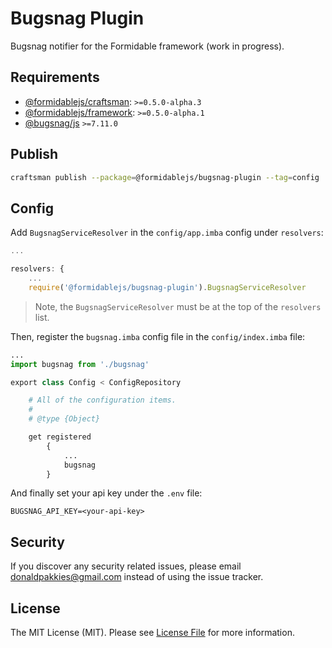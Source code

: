 # Bugsnag Plugin

Bugsnag notifier for the Formidable framework (work in progress).

## Requirements

 * [@formidablejs/craftsman](https://www.npmjs.com/package/@formidablejs/craftsman): `>=0.5.0-alpha.3`
 * [@formidablejs/framework](https://www.npmjs.com/package/@formidablejs/framework): `>=0.5.0-alpha.1`
 * [@bugsnag/js](https://github.com/bugsnag/bugsnag-js) `>=7.11.0`

## Publish

```bash
craftsman publish --package=@formidablejs/bugsnag-plugin --tag=config
```

## Config

Add `BugsnagServiceResolver` in the `config/app.imba` config under `resolvers`:

```js
...

resolvers: {
	...
	require('@formidablejs/bugsnag-plugin').BugsnagServiceResolver
```

> Note, the `BugsnagServiceResolver` must be at the top of the `resolvers` list.

Then, register the `bugsnag.imba` config file in the `config/index.imba` file:

```py
...
import bugsnag from './bugsnag'

export class Config < ConfigRepository

	# All of the configuration items.
	#
	# @type {Object}

	get registered
		{
			...
			bugsnag
		}
```

And finally set your api key under the `.env` file:

```env
BUGSNAG_API_KEY=<your-api-key>
```

Security
-------

If you discover any security related issues, please email donaldpakkies@gmail.com instead of using the issue tracker.

License
-------

The MIT License (MIT). Please see [License File](LICENSE) for more information.

